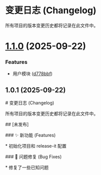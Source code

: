 # 变更日志 (Changelog)

所有项目的版本变更历史都将记录在此文件中。


# [1.1.0](https://github.com/shixiaozhia/all-demo/compare/v1.0.1...v1.1.0) (2025-09-22)


### Features

* 用户模块 ([d778bbf](https://github.com/shixiaozhia/all-demo/commit/d778bbfb59eddc498bee2cfa043865be58a45771))

## 1.0.1 (2025-09-22)

\# 变更日志 (Changelog)



所有项目的版本变更历史都将记录在此文件中。



\## \[未发布]



\### ✨ 新功能 (Features)

\* 初始化项目和 release-it 配置



\### 🐛 问题修复 (Bug Fixes)

\* 修复了一些已知问题
